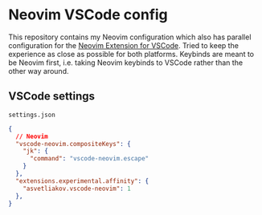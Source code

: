 # Neovim VSCode config

This repository contains my Neovim configuration which also has parallel configuration for the [Neovim Extension for VSCode](https://marketplace.visualstudio.com/items?itemName=asvetliakov.vscode-neovim). Tried to keep the experience as close as possible for both platforms. Keybinds are meant to be Neovim first, i.e. taking Neovim keybinds to VSCode rather than the other way around.

## VSCode settings

`settings.json`

```json
{
  // Neovim
  "vscode-neovim.compositeKeys": {
    "jk": {
      "command": "vscode-neovim.escape"
    }
  },
  "extensions.experimental.affinity": {
    "asvetliakov.vscode-neovim": 1
  },
}
```
